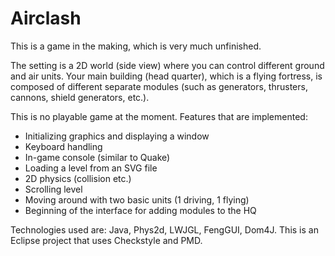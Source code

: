 Airclash
========

This is a game in the making, which is very much unfinished.

The setting is a 2D world (side view) where you can control different
ground and air units. Your main building (head quarter), which is a
flying fortress, is composed of different separate modules (such
as generators, thrusters, cannons, shield generators, etc.).

This is no playable game at the moment. Features that are implemented:

 * Initializing graphics and displaying a window
 * Keyboard handling
 * In-game console (similar to Quake)
 * Loading a level from an SVG file
 * 2D physics (collision etc.)
 * Scrolling level
 * Moving around with two basic units (1 driving, 1 flying)
 * Beginning of the interface for adding modules to the HQ

Technologies used are: Java, Phys2d, LWJGL, FengGUI, Dom4J.
This is an Eclipse project that uses Checkstyle and PMD.

